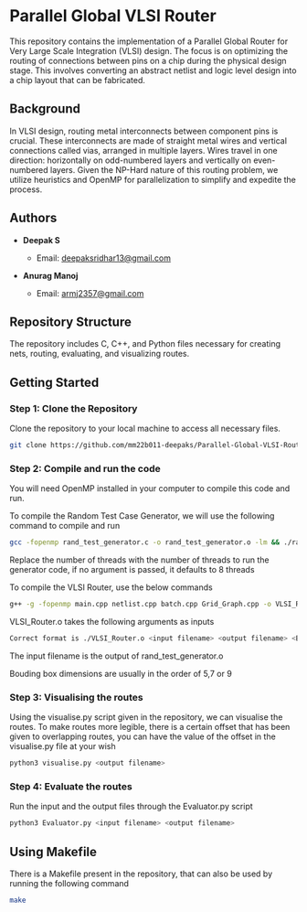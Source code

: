 # Parallel Global VLSI Router

This repository contains the implementation of a Parallel Global Router for Very Large Scale Integration (VLSI) design. The focus is on optimizing the routing of connections between pins on a chip during the physical design stage. This involves converting an abstract netlist and logic level design into a chip layout that can be fabricated.

## Background

In VLSI design, routing metal interconnects between component pins is crucial. These interconnects are made of straight metal wires and vertical connections called vias, arranged in multiple layers. Wires travel in one direction: horizontally on odd-numbered layers and vertically on even-numbered layers. Given the NP-Hard nature of this routing problem, we utilize heuristics and OpenMP for parallelization to simplify and expedite the process.

## Authors

- **Deepak S**
  - Email: deepaksridhar13@gmail.com

- **Anurag Manoj**
  - Email: armj2357@gmail.com

## Repository Structure

The repository includes C, C++, and Python files necessary for creating nets, routing, evaluating, and visualizing routes.

## Getting Started

### Step 1: Clone the Repository

Clone the repository to your local machine to access all necessary files.

```bash
git clone https://github.com/mm22b011-deepaks/Parallel-Global-VLSI-Router.git
```

### Step 2: Compile and run the code

You will need OpenMP installed in your computer to compile this code and run.

To compile the Random Test Case Generator, we will use the following command to compile and run

```bash
gcc -fopenmp rand_test_generator.c -o rand_test_generator.o -lm && ./rand_test_generator.o <Number of threads>
```

Replace the number of threads with the number of threads to run the generator code, if no argument is passed, it defaults to 8 threads

To compile the VLSI Router, use the below commands

```bash
g++ -g -fopenmp main.cpp netlist.cpp batch.cpp Grid_Graph.cpp -o VLSI_Router.o
```

VLSI_Router.o takes the following arguments as inputs

```bash
Correct format is ./VLSI_Router.o <input filename> <output filename> <Bounding Box Dimensions> <Number of Iterations for Maze Route> <Number of Threads for Parallelising>
```

The input filename is the output of rand_test_generator.o

Bouding box dimensions are usually in the order of 5,7 or 9

### Step 3: Visualising the routes

Using the visualise.py script given in the repository, we can visualise the routes. To make routes more legible, there is a certain offset that has been given to overlapping routes, you can have the value of the offset in the visualise.py file at your wish

```bash
python3 visualise.py <output filename>
```

### Step 4: Evaluate the routes

Run the input and the output files through the Evaluator.py script 

```bash
python3 Evaluator.py <input filename> <output filename>
```

## Using Makefile
There is a Makefile present in the repository, that can also be used by running the following command

```bash
make
```
